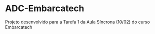 # ADC-Embarcatech
Projeto desenvolvido para a Tarefa 1 da Aula Síncrona (10/02) do curso Embarcatech
